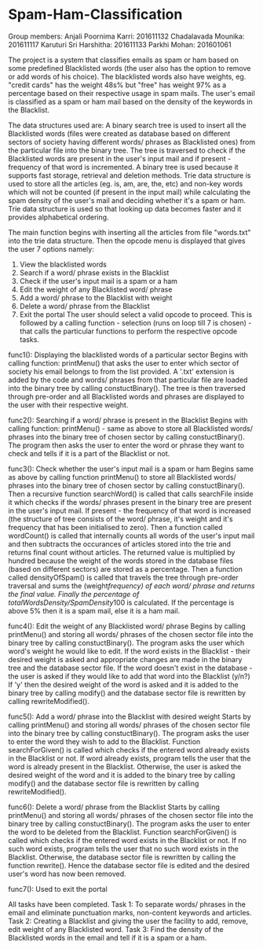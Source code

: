 # Spam-Ham-Classification

Group members:
Anjali Poornima Karri: 201611132
Chadalavada Mounika: 201611117
Karuturi Sri Harshitha: 201611133
Parkhi Mohan: 201601061

The project is a system that classifies emails as spam or ham based on some predefined Blacklisted words (the user also has the option to remove or add words of his choice). The blacklisted words also have weights, eg. "credit cards" has the weight 48s% but "free" has weight 97% as a percentage based on their respective usage in spam mails. The user's email is classified as a spam or ham mail based on the density of the keywords in the Blacklist.

The data structures used are:
A binary search tree is used to insert all the Blacklisted words (files were created as database based on different sectors of society having different words/ phrases as Blacklisted ones) from the particular file into the binary tree. The tree is traversed to check if the Blacklisted words are present in the user's input mail and if present - frequency of that word is incremented. A binary tree is used because it supports fast storage, retrieval and deletion methods.
Trie data structure is used to store all the articles (eg. is, am, are, the, etc) and non-key words which will not be counted (if present in the input mail) while calculating the spam density of the user's mail and deciding whether it's a spam or ham. Trie data structure is used so that looking up data becomes faster and it provides alphabetical ordering.

The main function begins with inserting all the articles from file "words.txt" into the trie data structure. Then the opcode menu is displayed that gives the user 7 options namely:
1. View the blacklisted words
2. Search if a word/ phrase exists in the Blacklist
3. Check if the user's input mail is a spam or a ham
4. Edit the weight of any Blacklisted word/ phrase
5. Add a word/ phrase to the Blacklist with weight
6. Delete a word/ phrase from the Blacklist
7. Exit the portal
The user should select a valid opcode to proceed.
This is followed by a calling function - selection (runs on loop till 7 is chosen) - that calls the particular functions to perform the respective opcode tasks.

func1(): Displaying the blacklisted words of a particular sector
Begins with calling function: printMenu() that asks the user to enter which sector of society his email belongs to from the list provided. A '.txt' extension is added by the code and words/ phrases from that particular file are loaded into the binary tree by calling constuctBinary(). The tree is then traversed through pre-order and all Blacklisted words and phrases are displayed to the user with their respective weight.

func2(): Searching if a word/ phrase is present in the Blacklist
Begins with calling function: printMenu() - same as above to store all Blacklisted words/ phrases into the binary tree of chosen sector by calling constuctBinary(). The program then asks the user to enter the word or phrase they want to check and tells if it is a part of the Blacklist or not.

func3(): Check whether the user's input mail is a spam or ham
Begins same as above by calling function printMenu() to store all Blacklisted words/ phrases into the binary tree of chosen sector by calling constuctBinary(). Then a recursive function searchWord() is called that calls searchFile inside it which checks if the words/ phrases present in the binary tree are present in the user's input mail. If present - the frequency of that word is increased (the structure of tree consists of the word/ phrase, it's weight and it's frequency that has been initialised to zero).
Then a function called wordCount() is called that internally counts all words of the user's input mail and then subtracts the occurances of articles stored into the trie and returns final count without articles. The returned value is multiplied by hundred because the weight of the words stored in the database files (based on different sectors) are stored as a percentage.
Then a function called densityOfSpam() is called that travels the tree through pre-order traversal and sums the (weight*frequency) of each word/ phrase and returns the final value.
Finally the percentage of totalWordsDensity/SpamDensity*100 is calculated. If the percentage is above 5% then it is a spam mail, else it is a ham mail.

func4(): Edit the weight of any Blacklisted word/ phrase
Begins by calling printMenu() and storing all words/ phrases of the chosen sector file into the binary tree by calling constuctBinary().
The program asks the user which word's weight he would like to edit.
If the word exists in the Blacklist - their desired weight is asked and appropriate changes are made in the binary tree and the database sector file.
If the word doesn't exist in the database - the user is asked if they would like to add that word into the Blacklist (y/n?)
If 'y' then the desired weight of the word is asked and it is added to the binary tree by calling modify() and the database sector file is rewritten by calling rewriteModified().

func5(): Add a word/ phrase into the Blacklist with desired weight
Starts by calling printMenu() and storing all words/ phrases of the chosen sector file into the binary tree by calling constuctBinary().
The program asks the user to enter the word they wish to add to the Blacklist. Function searchForGiven() is called which checks if the entered word already exists in the Blacklist or not. If word already exists, program tells the user that the word is already present in the Blacklist. Otherwise, the user is asked the desired weight of the word and it is added to the binary tree by calling modify() and the database sector file is rewritten by calling rewriteModified().

func6(): Delete a word/ phrase from the Blacklist
Starts by calling printMenu() and storing all words/ phrases of the chosen sector file into the binary tree by calling constuctBinary().
The program asks the user to enter the word to be deleted from the Blacklist. Function searchForGiven() is called which checks if the entered word exists in the Blacklist or not. If no such word exists, program tells the user that no such word exists in the Blacklist. Otherwise, the database sector file is rewritten by calling the function rewrite(). Hence the database sector file is edited and the desired user's word has now been removed.

func7():
Used to exit the portal

All tasks have been completed.
Task 1: To separate words/ phrases in the email and eliminate punctuation marks, non-content keywords and articles.
Task 2: Creating a Blacklist and giving the user the facility to add, remove, edit weight of any Blacklisted word.
Task 3: Find the density of the Blacklisted words in the email and tell if it is a spam or a ham.

